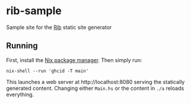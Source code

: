 # rib-sample

Sample site for the [Rib](https://github.com/srid/rib) static site generator

## Running

First, install the [Nix package manager](https://nixos.org/nix/). Then simply
run:

```
nix-shell --run 'ghcid -T main'
```

This launches a web server at http://localhost:8080 serving the statically
generated content. Changing either `Main.hs` or the content in `./a` reloads everything.

